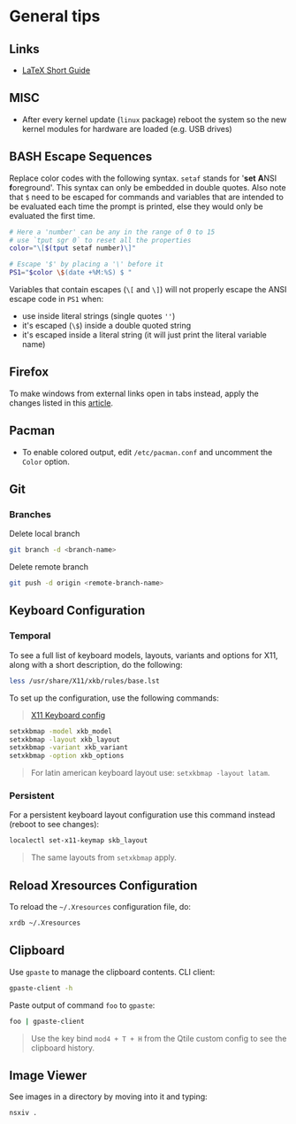 # General tips

## Links

- [LaTeX Short Guide](https://github.com/oetiker/lshort)

## MISC

- After every kernel update (`linux` package) reboot the system so the
  new kernel modules for hardware are loaded (e.g. USB drives)

## BASH Escape Sequences

Replace color codes with the following syntax. `setaf` stands for '**set** **A**NSI **f**oreground'.
This syntax can only be embedded in double quotes. Also note that `$` need to be escaped for commands
and variables that are intended to be evaluated each time the prompt is printed, else they would
only be evaluated the first time.

```sh
# Here a 'number' can be any in the range of 0 to 15
# use `tput sgr 0` to reset all the properties
color="\[$(tput setaf number)\]"

# Escape '$' by placing a '\' before it
PS1="$color \$(date +%M:%S) $ "
```
Variables that contain escapes (`\[` and `\]`) will not properly escape the
ANSI escape code in `PS1` when:

- use inside literal strings (single quotes `''`)
- it's escaped (`\$`) inside a double quoted string
- it's escaped inside a literal string (it will just print the literal variable name)

## Firefox

To make windows from external links open in tabs instead, apply the changes listed in this
[article](https://support.mozilla.org/en-US/questions/1193456).

## Pacman

- To enable colored output, edit `/etc/pacman.conf` and uncomment the `Color` option.

## Git

### Branches

Delete local branch

```sh
git branch -d <branch-name>
```

Delete remote branch

```sh
git push -d origin <remote-branch-name>
```


## Keyboard Configuration

### Temporal

To see a full list of keyboard models, layouts, variants and options for X11, along with a short description,
do the following:

```sh
less /usr/share/X11/xkb/rules/base.lst
```

To set up the configuration, use the following commands:

> [X11 Keyboard config](https://wiki.archlinux.org/title/Xorg/Keyboard_configuration)

```sh
setxkbmap -model xkb_model
setxkbmap -layout xkb_layout
setxkbmap -variant xkb_variant
setxkbmap -option xkb_options
```

> For latin american keyboard layout use: `setxkbmap -layout latam`.

### Persistent

For a persistent keyboard layout configuration use this command instead (reboot to see changes):

```sh
localectl set-x11-keymap skb_layout
```

> The same layouts from `setxkbmap` apply.


## Reload Xresources Configuration

To reload the `~/.Xresources` configuration file, do:

```sh
xrdb ~/.Xresources
```


## Clipboard

Use `gpaste` to manage the clipboard contents. CLI client:

```sh
gpaste-client -h
```

Paste output of command `foo` to `gpaste`:

```sh
foo | gpaste-client
```

> Use the key bind `mod4 + T + H` from the Qtile custom config to see the clipboard history.


## Image Viewer

See images in a directory by moving into it and typing:

```sh
nsxiv .
```
